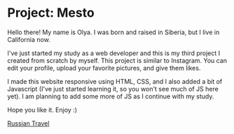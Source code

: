 # Project: Mesto

Hello there!
My name is Olya. I was born and raised in Siberia, but I live in California now.

I've just started my study as a web developer and this is my third project I created from scratch by myself.
This project is similar to Instagram. You can edit your profile, upload your favorite pictures, and give them likes.

I made this website responsive using HTML, CSS, and I also added a bit of Javascript (I've just started learning it, so you won't see much of JS here yet). I am planning to add some more of JS as I continue with my study.

Hope you like it.
Enjoy :)

[Russian Travel](https://ifeellikemore.github.io/mesto/index.html)
